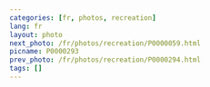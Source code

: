 ```yaml
---
categories: [fr, photos, recreation]
lang: fr
layout: photo
next_photo: /fr/photos/recreation/P0000059.html
picname: P0000293
prev_photo: /fr/photos/recreation/P0000294.html
tags: []
---
```

